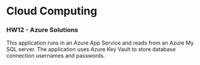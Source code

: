 # Cloud Computing
### HW12 - Azure Solutions

This application runs in an Azure App Service and reads from an Azure My SQL server.
The application uses Azure Key Vault to store database connection usernames and passwords. 
